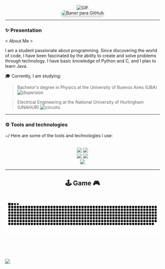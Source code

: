  <div align="center">
  <img src="https://user-images.githubusercontent.com/74038190/212744287-14f66c13-5458-40dc-9244-8ff533fc8f4a.gif" alt="GIF" width="400">
</div>
<div align="center">
  <img src="https://github.com/user-attachments/assets/2f0effda-0e79-411c-8d66-b0131c8b1971" alt="Baner para GitHub" width="800" style="border-radius: 15px; box-shadow: 0 4px 8px rgba(0, 0, 0, 0.2);">
</div>

-----------------------------------------------------------------

### ✨ Presentation 

< About Me >

I am a student passionate about programming. Since discovering the world of code, I have been fascinated by the ability to create and solve problems through technology. I have basic knowledge of Python and C, and I plan to learn Java.

🎓 Currently, I am studying: 
> Bachelor's degree in Physics at the University of Buenos Aires (UBA) 
  ![dispersion](https://github.com/user-attachments/assets/88446025-7eb2-4e15-9465-9281215de30e)

> Electrical Engineering at the National University of Hurlingham (UNAHUR)
 ![circuito](https://github.com/user-attachments/assets/f6c52e23-c1bd-47ac-b2b7-808d636d9f96)

---------------------------------------------------------------

### ⚙️ Tools and technologies

  ~/ Here are some of the tools and technologies I use:

<br/>
<div align="center">
    <img src="https://skillicons.dev/icons?i=vscode,github,git" />
    <img src="https://skillicons.dev/icons?i=python,pycharm,c,java" /><br>
    <img src="https://skillicons.dev/icons?i=linkedin,notion,discord,autocad" />
    <img src="https://skillicons.dev/icons?i=ubuntu,arch,windows" />
</div>

 <div align="center">
  <img src="https://user-images.githubusercontent.com/74038190/212284115-f47cd8ff-2ffb-4b04-b5bf-4d1c14c0247f.gif" width="400">
</div>

-------------------------------------------------------------------

<div align="center">
  <h2> 🕹️ Game 🎮</h2>
  <br>
  <img alt="snake eating my contributions" src="https://raw.githubusercontent.com/salesp07/salesp07/output/github-contribution-grid-snake.svg" />
  
  <br/><br/><br/>
</div>


[![](https://visitcount.itsvg.in/api?id=JunimaG&label=Visitas&color=12&icon=5&pretty=true)](https://visitcount.itsvg.in)

<!-- Proudly created with GPRM ( https://gprm.itsvg.in ) -->

